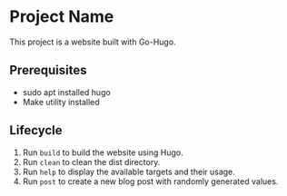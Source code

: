 # Project Name

This project is a website built with Go-Hugo.

## Prerequisites

- sudo apt installed hugo
- Make utility installed

## Lifecycle

1. Run `build` to build the website using Hugo.
2. Run `clean` to clean the dist directory.
3. Run `help` to display the available targets and their usage.
4. Run `post` to create a new blog post with randomly generated values.
